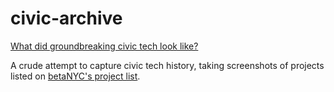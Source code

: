 # civic-archive

[What did groundbreaking civic tech look like?](http://opensourceplanning.org/post/114241061346/mommy-what-did-civic-tech-look-like)

A crude attempt to capture civic tech history, taking screenshots of projects listed on [betaNYC's project list](http://projects.betanyc.us/projects). 